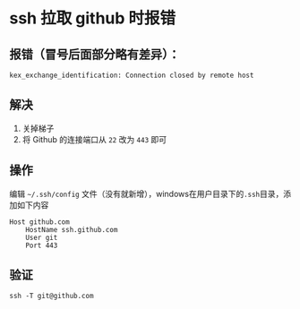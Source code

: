 # ssh 拉取 github 时报错

## 报错（冒号后面部分略有差异）：
```shell
kex_exchange_identification: Connection closed by remote host
```
## 解决
1. 关掉梯子
2. 将 Github 的连接端口从 `22` 改为 `443` 即可

## 操作
编辑 `~/.ssh/config` 文件（没有就新增），windows在用户目录下的`.ssh`目录，添加如下内容
```shell
Host github.com
    HostName ssh.github.com
    User git
    Port 443
```

## 验证
```shell
ssh -T git@github.com
```
